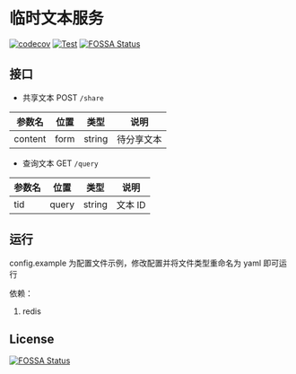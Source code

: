 # 临时文本服务

[![codecov](https://codecov.io/gh/sixwaaaay/temp-text/branch/master/graph/badge.svg?token=UwTUzTcS2G)](https://codecov.io/gh/sixwaaaay/temp-text)
[![Test](https://github.com/sixwaaaay/temp-text/workflows/Test/badge.svg)](https://github.com/sixwaaaay/temp-text/workflows/Test/badge.svg)
[![FOSSA Status](https://app.fossa.com/api/projects/git%2Bgithub.com%2Fsixwaaaay%2Ftemp-text.svg?type=shield)](https://app.fossa.com/projects/git%2Bgithub.com%2Fsixwaaaay%2Ftemp-text?ref=badge_shield)

## 接口

- 共享文本 POST `/share`

| 参数名  | 位置 | 类型   | 说明       |
| ------- | ---- | ------ | ---------- |
| content | form | string | 待分享文本 |

- 查询文本 GET `/query`

| 参数名 | 位置  | 类型   | 说明    |
| ------ | ----- | ------ | ------- |
| tid    | query | string | 文本 ID |

## 运行

config.example 为配置文件示例，修改配置并将文件类型重命名为 yaml 即可运行

依赖：

1. redis


## License
[![FOSSA Status](https://app.fossa.com/api/projects/git%2Bgithub.com%2Fsixwaaaay%2Ftemp-text.svg?type=large)](https://app.fossa.com/projects/git%2Bgithub.com%2Fsixwaaaay%2Ftemp-text?ref=badge_large)